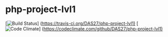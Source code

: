 # php-project-lvl1

[![Build Status](https://travis-ci.org/hexlet-boilerplates/php-package.svg?branch=master)]
(<https://travis-ci.org/DAS27/php-project-lvl1)>
[![Code Climate](https://codeclimate.com/github/hexlet-boilerplates/php-package/badges/gpa.svg)]
(<https://codeclimate.com/github/DAS27/php-project-lvl1)>
